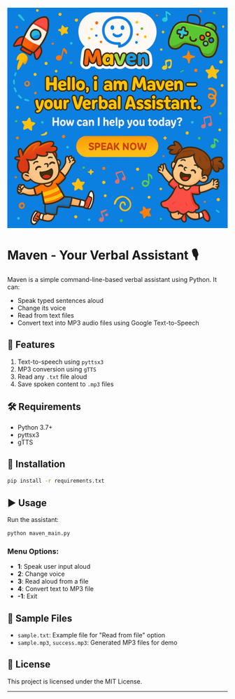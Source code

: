 ![Maven Logo](https://github.com/Jadav-Gajanand-19/Maven---Verbal-Assistant/blob/main/maven%20poster.png)

# Maven - Your Verbal Assistant 🎙️

Maven is a simple command-line-based verbal assistant using Python. It can:
- Speak typed sentences aloud
- Change its voice
- Read from text files
- Convert text into MP3 audio files using Google Text-to-Speech

## 🚀 Features

1. Text-to-speech using `pyttsx3`
2. MP3 conversion using `gTTS`
3. Read any `.txt` file aloud
4. Save spoken content to `.mp3` files

## 🛠️ Requirements

- Python 3.7+
- pyttsx3
- gTTS

## 🔧 Installation

```bash
pip install -r requirements.txt
```

## ▶️ Usage

Run the assistant:
```bash
python maven_main.py
```

### Menu Options:
- **1**: Speak user input aloud
- **2**: Change voice
- **3**: Read aloud from a file
- **4**: Convert text to MP3 file
- **-1**: Exit

## 📂 Sample Files

- `sample.txt`: Example file for "Read from file" option
- `sample.mp3`, `success.mp3`: Generated MP3 files for demo

## 📜 License

This project is licensed under the MIT License.

---
